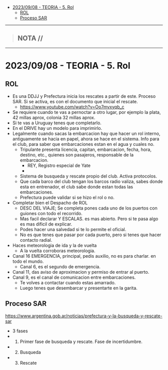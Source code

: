 - [2023/09/08 - TEORIA - 5. Rol](#20230908---teoria---5-rol)
  - [ROL](#rol)
  - [Proceso SAR](#proceso-sar)


-----------------
> NOTA //  
> - 
--------------------
# 2023/09/08 - TEORIA - 5. Rol 



## ROL

 -  Es una DDJJ y Prefectura inicia los rescates a partir de este. Proceso SAR. Si se activa, es con el documento que inicial el rescate. 
    -  https://www.youtube.com/watch?v=Oo7mvxyqb_c
 -  Se requiere cuando te vas a pernoctar a otro lugar, por ejemplo la plata, 42 millas aprox, colonia 32 millas aprox. 
 -  Si te vas a Uruguay tenes que completarlo.
 -  En el DRIVE hay un modelo para imprimirlo.
 -  Legalmente cuando sacas la embarcacion hay que hacer un rol interno, antiguamente se hacia en papel, ahora se hace en el sistema. Info para el club, para saber que embarcaciones estan en el agua y cuales no.
    -  Tripulante presenta licencia, capitan, embarcacion, fecha, hora, destino, etc., quienes son pasajeros, responsable de la embarcacion. 
       -  REY, Registro especial de Yate
       -  
    -  Sistema de busqueda y rescate propio del club. Activa protocolos. 
    -  Que cada barco del club tengan los barcos radio valiza, sabes donde esta en entrenador, el club sabe donde estan todas las embarcaciones.
    -  Prefectura puede validar si se hizo el rol o no.
 -  Completar bien el Despacho de ROL
    -  DESC DEL VIAJE; Se completa pones cada uno de los puertos con guiones con todo el recorrido.
    -  Mas facil declarar Y ESCALAS. es mas abierto. Pero si te pasa algo es mas dificil de explicar.
    -  Podes hacer una salvedad si te lo permite el oficial.
    -  No es que tenes que pasar por cada puerto, pero si tenes que hacer contacto radial.
 -  Haces meteorologia de ida y la de vuelta
    -  A la vuelta corroboras meteorologia.
 -  Canal 16 EMERGENCIA, principal, pedis auxilio, no es para charlar. en todo el mundo.
    -  Canal 6, es el segundo de emergencia.
 -  Canal 11, das aviso de aproximacion y permiso de entrar al puerto.
 -  Canal 9, es el canal de comunicacion entre embarcaciones.
    -  Te volves a contactar cuando estas amarrado.
    -  Luego tenes que desembarcar y presentarte en la garita.

## Proceso SAR

https://www.argentina.gob.ar/noticias/prefectura-y-la-busqueda-y-rescate-sar

- 3 fases
- 1. Primer fase de busqueda y rescate. Fase de incertidumbre.
- 2. Busqueda
- 3. Rescate